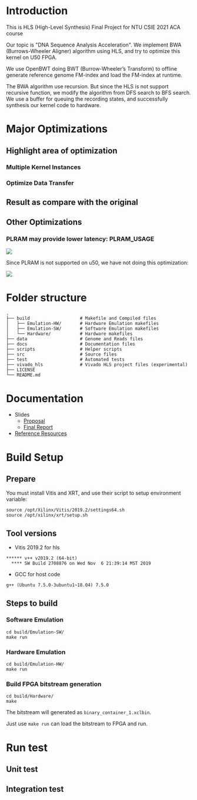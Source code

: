 # Introduction

This is HLS (High-Level Synthesis) Final Project for NTU CSIE 2021 ACA course

Our topic is "DNA Sequence Analysis Acceleration".
We implement BWA (Burrows-Wheeler Aligner) algorithm using HLS, and try to optimize this kernel on U50 FPGA.

We use OpenBWT doing BWT (Burrow-Wheeler’s Transform) to offline generate reference genome FM-index and load the FM-index at runtime.

The BWA algorithm use recursion. But since the HLS is not support recursive function, we modify the algorithm from DFS search to BFS search. We use a buffer for queuing the recording states, and successfully synthesis our kernel code to hardware.

# Major Optimizations

## Highlight area of optimization

### Multiple Kernel Instances

### Optimize Data Transfer

## Result as compare with the original

## Other Optimizations

### PLRAM may provide lower latency: PLRAM_USAGE

![](https://i.imgur.com/Qvro2Yi.png)

Since PLRAM is not supported on u50, we have not doing this optimization:

![](https://i.imgur.com/JlrWxVm.png)

# Folder structure

```
.
├── build                   # Makefile and Compiled files
│   ├── Emulation-HW/       # Hardware Emulation makefiles
│   ├── Emulation-SW/       # Software Emulation makefiles
│   └── Hardware/           # Hardware makefiles
├── data                    # Genome and Reads files
├── docs                    # Documentation files
├── scripts                 # Helper scripts
├── src                     # Source files
├── test                    # Automated tests
├── vivado_hls              # Vivado HLS project files (experimental)
├── LICENSE
└── README.md
```

# Documentation

- Slides
  - [Proposal](https://docs.google.com/presentation/d/1PVWVsknsaioNPbYWh62bN30pQL_089gKeKPHn81Inqg/edit?usp=sharing)
  - [Final Report](https://docs.google.com/presentation/d/1CI_IRIDlEs1lFRY2dtP2rDVo_mjuy3RFSBR_ktLUV2k/edit?usp=sharing)
- [Reference Resources](docs/References.md)

# Build Setup

## Prepare

You must install Vitis and XRT, and use their script to setup environment variable:

```
source /opt/Xilinx/Vitis/2019.2/settings64.sh
source /opt/xilinx/xrt/setup.sh
```

## Tool versions

- Vitis 2019.2 for hls
```
****** v++ v2019.2 (64-bit)
  **** SW Build 2708876 on Wed Nov  6 21:39:14 MST 2019
```

- GCC for host code
```
g++ (Ubuntu 7.5.0-3ubuntu1~18.04) 7.5.0
```

## Steps to build

### Software Emulation

```
cd build/Emulation-SW/
make run
```

### Hardware Emulation

```
cd build/Emulation-HW/
make run
```

### Build FPGA bitstream generation

```
cd build/Hardware/
make
```

The bitstream will generated as `binary_container_1.xclbin`.

Just use `make run` can load the bitstream to FPGA and run.

# Run test

## Unit test

## Integration test

